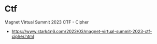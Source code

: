 # Ctf
Magnet Virtual Summit 2023 CTF - Cipher
- https://www.stark4n6.com/2023/03/magnet-virtual-summit-2023-ctf-cipher.html
